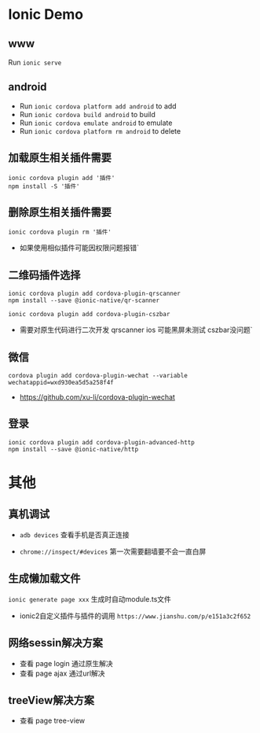 
# Ionic Demo
## www
Run `ionic serve` 

## android
* Run `ionic cordova platform add android` to add
* Run `ionic cordova build android` to build 
* Run `ionic cordova emulate android` to emulate  
* Run `ionic cordova platform rm android` to delete

## 加载原生相关插件需要
	ionic cordova plugin add '插件'
	npm install -S '插件'

## 删除原生相关插件需要
	ionic cordova plugin rm '插件'
* 如果使用相似插件可能因权限问题报错`

## 二维码插件选择 
	ionic cordova plugin add cordova-plugin-qrscanner
	npm install --save @ionic-native/qr-scanner
	
	ionic cordova plugin add cordova-plugin-cszbar

* 需要对原生代码进行二次开发 qrscanner ios 可能黑屏未测试 cszbar没问题`



## 微信
	cordova plugin add cordova-plugin-wechat --variable wechatappid=wxd930ea5d5a258f4f

* https://github.com/xu-li/cordova-plugin-wechat

## 登录
	ionic cordova plugin add cordova-plugin-advanced-http
	npm install --save @ionic-native/http

# 其他

## 真机调试 
* `adb devices` 查看手机是否真正连接

* `chrome://inspect/#devices` 第一次需要翻墙要不会一直白屏

## 生成懒加载文件
`ionic generate page xxx` 生成时自动module.ts文件

* ionic2自定义插件与插件的调用
`https://www.jianshu.com/p/e151a3c2f652`

## 网络sessin解决方案
* 查看 page login 通过原生解决
* 查看 page ajax 通过url解决 

## treeView解决方案
* 查看 page tree-view



